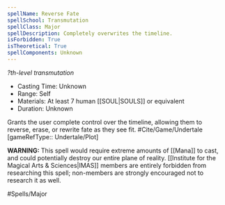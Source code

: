 ```yaml
---
spellName: Reverse Fate
spellSchool: Transmutation
spellClass: Major
spellDescription: Completely overwrites the timeline.
isForbidden: True
isTheoretical: True
spellComponents: Unknown
---
```


*?th-level transmutation*

- Casting Time: Unknown
- Range: Self
- Materials: At least 7 human [[SOUL|SOULS]] or equivalent
- Duration: Unknown

Grants the user complete control over the timeline, allowing them to reverse, erase, or rewrite fate as they see fit.
#Cite/Game/Undertale [gameRefType:: Undertale/Plot]

**WARNING:** This spell would require extreme amounts of [[Mana]] to cast, and could potentially destroy our entire plane of reality. [[Institute for the Magical Arts & Sciences|IMAS]] members are entirely forbidden from researching this spell; non-members are strongly encouraged not to research it as well.

#Spells/Major 